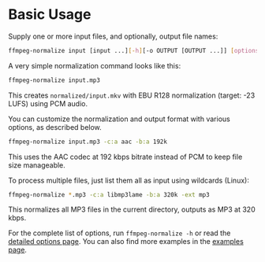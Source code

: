 # Basic Usage

Supply one or more input files, and optionally, output file names:

```bash
ffmpeg-normalize input [input ...][-h][-o OUTPUT [OUTPUT ...]] [options]
```

A very simple normalization command looks like this:

```bash
ffmpeg-normalize input.mp3
```

This creates `normalized/input.mkv` with EBU R128 normalization (target: -23 LUFS) using PCM audio.

You can customize the normalization and output format with various options, as described below.

```bash
ffmpeg-normalize input.mp3 -c:a aac -b:a 192k
```

This uses the AAC codec at 192 kbps bitrate instead of PCM to keep file size manageable.

To process multiple files, just list them all as input using wildcards (Linux):

```bash
ffmpeg-normalize *.mp3 -c:a libmp3lame -b:a 320k -ext mp3
```

This normalizes all MP3 files in the current directory, outputs as MP3 at 320 kbps.

For the complete list of options, run `ffmpeg-normalize -h` or read the [detailed options page](options.md).
You can also find more examples in the [examples page](examples.md).
